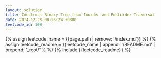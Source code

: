 ```yaml
---
layout: solution
title: Construct Binary Tree from Inorder and Postorder Traversal
date: 2014-12-29 00:26:24 +0800
leetcode_id: 106
---
```

{% assign leetcode_name = {{page.path | remove: '/index.md'}}  %}
{% assign leetcode_readme = {{leetcode_name | append: '/README.md' | prepend: '_root/' }}  %}
{% include {{leetcode_readme}} %}
